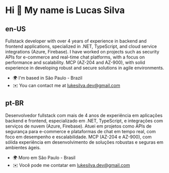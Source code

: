 Hi 👋 My name is Lucas Silva
============================

en-US
---------------------------------

Fullstack developer with over 4 years of experience in backend and frontend applications, specialized in .NET, TypeScript, and cloud service integrations (Azure, Firebase). I have worked on projects such as security APIs for e-commerce and real-time chat platforms, with a focus on performance and scalability. MCP (AZ-204 and AZ-900), with solid experience in developing robust and secure solutions in agile environments.

* 🌍  I'm based in São Paulo - Brazil
* ✉️  You can contact me at [lukesilva.dev@gmail.com](mailto:lukesilva.dev@gmail.com)

pt-BR
---------------------------------

Desenvolvedor fullstack com mais de 4 anos de experiência em aplicações backend e frontend, especializado em .NET, TypeScript, e integrações com serviços de nuvem (Azure, Firebase). Atuei em projetos como APIs de segurança para e-commerce e plataformas de chat em tempo real, com foco em desempenho e escalabilidade. MCP (AZ-204 e AZ-900), com sólida experiência em desenvolvimento de soluções robustas e seguras em ambientes ágeis.

* 🌍  Moro em São Paulo - Brasil
* ✉️  Você pode me contatar em [lukesilva.dev@gmail.com](mailto:lukesilva.dev@gmail.com)
